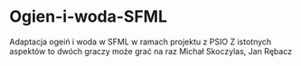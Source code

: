 # Ogien-i-woda-SFML

Adaptacja ogeiń i woda w SFML w ramach projektu z PSIO
Z istotnych aspektów to dwóch graczy może grać na raz
Michał Skoczylas, Jan Rębacz

